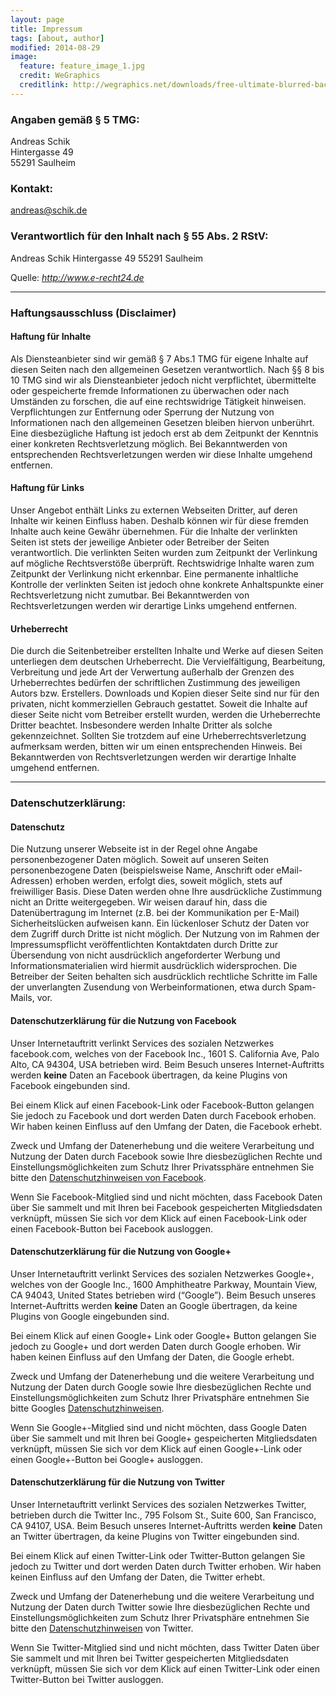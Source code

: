 ```yaml
---
layout: page
title: Impressum
tags: [about, author]
modified: 2014-08-29
image:
  feature: feature_image_1.jpg
  credit: WeGraphics
  creditlink: http://wegraphics.net/downloads/free-ultimate-blurred-background-pack/
---
```


### Angaben gem&auml;&szlig; &sect; 5 TMG:
Andreas Schik<br/>
Hintergasse 49<br/>
55291 Saulheim

### Kontakt:
andreas@schik.de

### Verantwortlich f&uuml;r den Inhalt nach &sect; 55 Abs. 2 RStV:
Andreas Schik
Hintergasse 49
55291 Saulheim

<p>Quelle: <em><a href="http://www.e-recht24.de">http://www.e-recht24.de</a></em></p>
<hr />

### Haftungsausschluss (Disclaimer)

#### Haftung f&uuml;r Inhalte
Als Diensteanbieter sind wir gem&auml;&szlig; &sect; 7 Abs.1 TMG f&uuml;r eigene Inhalte auf diesen Seiten nach den allgemeinen Gesetzen verantwortlich. Nach &sect;&sect; 8 bis 10 TMG sind wir als Diensteanbieter jedoch nicht verpflichtet, &uuml;bermittelte oder gespeicherte fremde Informationen zu &uuml;berwachen oder nach Umst&auml;nden zu forschen, die auf eine rechtswidrige T&auml;tigkeit hinweisen. Verpflichtungen zur Entfernung oder Sperrung der Nutzung von Informationen nach den allgemeinen Gesetzen bleiben hiervon unber&uuml;hrt. Eine diesbez&uuml;gliche Haftung ist jedoch erst ab dem Zeitpunkt der Kenntnis einer konkreten Rechtsverletzung m&ouml;glich. Bei Bekanntwerden von entsprechenden Rechtsverletzungen werden wir diese Inhalte umgehend entfernen.

#### Haftung f&uuml;r Links
Unser Angebot enth&auml;lt Links zu externen Webseiten Dritter, auf deren Inhalte wir keinen Einfluss haben. Deshalb k&ouml;nnen wir f&uuml;r diese fremden Inhalte auch keine Gew&auml;hr &uuml;bernehmen. F&uuml;r die Inhalte der verlinkten Seiten ist stets der jeweilige Anbieter oder Betreiber der Seiten verantwortlich. Die verlinkten Seiten wurden zum Zeitpunkt der Verlinkung auf m&ouml;gliche Rechtsverst&ouml;&szlig;e &uuml;berpr&uuml;ft. Rechtswidrige Inhalte waren zum Zeitpunkt der Verlinkung nicht erkennbar. Eine permanente inhaltliche Kontrolle der verlinkten Seiten ist jedoch ohne konkrete Anhaltspunkte einer Rechtsverletzung nicht zumutbar. Bei Bekanntwerden von Rechtsverletzungen werden wir derartige Links umgehend entfernen.

#### Urheberrecht
Die durch die Seitenbetreiber erstellten Inhalte und Werke auf diesen Seiten unterliegen dem deutschen Urheberrecht. Die Vervielf&auml;ltigung, Bearbeitung, Verbreitung und jede Art der Verwertung au&szlig;erhalb der Grenzen des Urheberrechtes bed&uuml;rfen der schriftlichen Zustimmung des jeweiligen Autors bzw. Erstellers. Downloads und Kopien dieser Seite sind nur f&uuml;r den privaten, nicht kommerziellen Gebrauch gestattet. Soweit die Inhalte auf dieser Seite nicht vom Betreiber erstellt wurden, werden die Urheberrechte Dritter beachtet. Insbesondere werden Inhalte Dritter als solche gekennzeichnet. Sollten Sie trotzdem auf eine Urheberrechtsverletzung aufmerksam werden, bitten wir um einen entsprechenden Hinweis. Bei Bekanntwerden von Rechtsverletzungen werden wir derartige Inhalte umgehend entfernen.
<hr />

### Datenschutzerkl&auml;rung:

#### Datenschutz
Die Nutzung unserer Webseite ist in der Regel ohne Angabe personenbezogener Daten m&ouml;glich. Soweit auf unseren Seiten personenbezogene Daten (beispielsweise Name, Anschrift oder eMail-Adressen) erhoben werden, erfolgt dies, soweit m&ouml;glich, stets auf freiwilliger Basis. Diese Daten werden ohne Ihre ausdr&uuml;ckliche Zustimmung nicht an Dritte weitergegeben.
Wir weisen darauf hin, dass die Daten&uuml;bertragung im Internet (z.B. bei der Kommunikation per E-Mail) Sicherheitsl&uuml;cken aufweisen kann. Ein l&uuml;ckenloser Schutz der Daten vor dem Zugriff durch Dritte ist nicht m&ouml;glich.
Der Nutzung von im Rahmen der Impressumspflicht ver&ouml;ffentlichten Kontaktdaten durch Dritte zur &Uuml;bersendung von nicht ausdr&uuml;cklich angeforderter Werbung und Informationsmaterialien wird hiermit ausdr&uuml;cklich widersprochen. Die Betreiber der Seiten behalten sich ausdr&uuml;cklich rechtliche Schritte im Falle der unverlangten Zusendung von Werbeinformationen, etwa durch Spam-Mails, vor.

#### Datenschutzerkl&auml;rung f&uuml;r die Nutzung von Facebook
Unser Internetauftritt verlinkt Services des sozialen Netzwerkes facebook.com, welches von der Facebook Inc., 1601 S. California Ave, Palo Alto, CA 94304, USA betrieben wird. Beim Besuch unseres Internet-Auftritts werden <b>keine</b> Daten an Facebook übertragen, da keine Plugins von Facebook eingebunden sind.

Bei einem Klick auf einen Facebook-Link oder Facebook-Button gelangen Sie jedoch zu Facebook und dort werden Daten durch Facebook erhoben. Wir haben keinen Einfluss auf den Umfang der Daten, die Facebook erhebt.

Zweck und Umfang der Datenerhebung und die weitere Verarbeitung und Nutzung der Daten durch Facebook sowie Ihre diesbezüglichen Rechte und Einstellungsmöglichkeiten zum Schutz Ihrer Privatssphäre entnehmen Sie bitte den <a href="http://www.facebook.com/policy.php" target="_blank">Datenschutzhinweisen von Facebook</a>.

Wenn Sie Facebook-Mitglied sind und nicht möchten, dass Facebook Daten über Sie sammelt und mit Ihren bei Facebook gespeicherten Mitgliedsdaten verknüpft, müssen Sie sich vor dem Klick auf einen Facebook-Link oder einen Facebook-Button bei Facebook ausloggen.

#### Datenschutzerkl&auml;rung f&uuml;r die Nutzung von Google+
Unser Internetauftritt verlinkt Services des sozialen Netzwerkes Google+, welches von der Google Inc., 1600 Amphitheatre Parkway, Mountain View, CA 94043, United States betrieben wird (&#8220;Google&#8221;). Beim Besuch unseres Internet-Auftritts werden <b>keine</b> Daten an Google übertragen, da keine Plugins von Google eingebunden sind.

Bei einem Klick auf einen Google+ Link oder Google+ Button gelangen Sie jedoch zu Google+ und dort werden Daten durch Google erhoben. Wir haben keinen Einfluss auf den Umfang der Daten, die Google erhebt.</p><p>Zweck und Umfang der Datenerhebung und die weitere Verarbeitung und Nutzung der Daten durch Google sowie Ihre diesbezüglichen Rechte und Einstellungsmöglichkeiten zum Schutz Ihrer Privatsphäre entnehmen Sie bitte Googles <a href="http://www.google.com/intl/de/+/policy/index.html" target="_blank">Datenschutzhinweisen</a>.

Wenn Sie Google+-Mitglied sind und nicht möchten, dass Google Daten über Sie sammelt und mit Ihren bei Google+ gespeicherten Mitgliedsdaten verknüpft, müssen Sie sich vor dem Klick auf einen Google+-Link oder einen Google+-Button bei Google+ ausloggen.

#### Datenschutzerkl&auml;rung f&uuml;r die Nutzung von Twitter
Unser Internetauftritt verlinkt Services des sozialen Netzwerkes Twitter, betrieben durch die Twitter Inc., 795 Folsom St., Suite 600, San Francisco, CA 94107, USA. Beim Besuch unseres Internet-Auftritts werden <b>keine</b> Daten an Twitter übertragen, da keine Plugins von Twitter eingebunden sind.

Bei einem Klick auf einen Twitter-Link oder Twitter-Button gelangen Sie jedoch zu Twitter und dort werden Daten durch Twitter erhoben. Wir haben keinen Einfluss auf den Umfang der Daten, die Twitter erhebt.

Zweck und Umfang der Datenerhebung und die weitere Verarbeitung und Nutzung der Daten durch Twitter sowie Ihre diesbezüglichen Rechte und Einstellungsmöglichkeiten zum Schutz Ihrer Privatsphäre entnehmen Sie bitte den <a href="http://twitter.com/privacy" target="_blank">Datenschutzhinweisen</a> von Twitter.

Wenn Sie Twitter-Mitglied sind und nicht möchten, dass Twitter Daten über Sie sammelt und mit Ihren bei Twitter gespeicherten Mitgliedsdaten verknüpft, müssen Sie sich vor dem Klick auf einen Twitter-Link oder einen Twitter-Button bei Twitter ausloggen.
